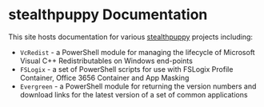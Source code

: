# stealthpuppy Documentation

This site hosts documentation for various [stealthpuppy](https://stealthpuppy.com) projects including:

* `VcRedist` - a PowerShell module for managing the lifecycle of Microsoft Visual C++ Redistributables on Windows end-points
* `FSLogix` - a set of PowerShell scripts for use with FSLogix Profile Container, Office 3656 Container and App Masking
* `Evergreen` - a PowerShell module for returning the version numbers and download links for the latest version of a set of common applications

